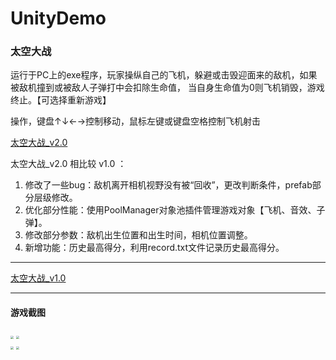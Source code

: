 # UnityDemo

### 太空大战

运行于PC上的exe程序，玩家操纵自己的飞机，躲避或击毁迎面来的敌机，如果被敌机撞到或被敌人子弹打中会扣除生命值， 当自身生命值为0则飞机销毁，游戏终止。【可选择重新游戏】

操作，键盘↑↓←→控制移动，鼠标左键或键盘空格控制飞机射击

[太空大战_v2.0](https://github.com/justguang/UnityDemo/releases/tag/airplane_v2.0)

   太空大战_v2.0  相比较 v1.0 ：
   1. 修改了一些bug：敌机离开相机视野没有被“回收”，更改判断条件，prefab部分层级修改。
   2. 优化部分性能：使用PoolManager对象池插件管理游戏对象【飞机、音效、子弹】。
   3. 修改部分参数：敌机出生位置和出生时间，相机位置调整。
   4. 新增功能：历史最高得分，利用record.txt文件记录历史最高得分。

**********************************************************************************************************************

[太空大战_v1.0](https://github.com/justguang/UnityDemo/releases/tag/airplane_v1.0)


***********************************************************************************************************************

#### 游戏截图
<img src="https://img2020.cnblogs.com/blog/2518177/202110/2518177-20211015152207271-274859901.png" style="zoom:30%">
<img src="https://img2020.cnblogs.com/blog/2518177/202110/2518177-20211015152355729-112851638.png" style="zoom:30%">
<br/>
<img src="https://img2020.cnblogs.com/blog/2518177/202110/2518177-20211015152422225-368784884.png" style="zoom:30%">
<img src="https://img2020.cnblogs.com/blog/2518177/202110/2518177-20211015152440104-791084714.png" style="zoom:30%">


